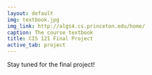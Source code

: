 ```yaml
---
layout: default
img: textbook.jpg
img_link: http://algs4.cs.princeton.edu/home/
caption: The course textbook
title: CIS 121 Final Project
active_tab: project
---
```


Stay tuned for the final project!